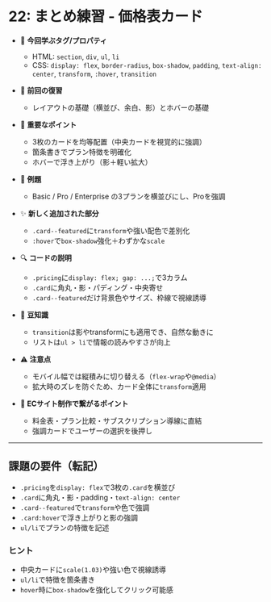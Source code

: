# 22: まとめ練習 - 価格表カード

- 🧩 **今回学ぶタグ/プロパティ**
  - HTML: `section`, `div`, `ul`, `li`
  - CSS: `display: flex`, `border-radius`, `box-shadow`, `padding`, `text-align: center`, `transform`, `:hover`, `transition`

- 🔁 **前回の復習**
  - レイアウトの基礎（横並び、余白、影）とホバーの基礎

- 📌 **重要なポイント**
  - 3枚のカードを均等配置（中央カードを視覚的に強調）
  - 箇条書きでプラン特徴を明確化
  - ホバーで浮き上がり（影＋軽い拡大）

- 🧪 **例題**
  - Basic / Pro / Enterprise の3プランを横並びにし、Proを強調

- ✨ **新しく追加された部分**
  - `.card--featured`に`transform`や強い配色で差別化
  - `:hover`で`box-shadow`強化＋わずかな`scale`

- 🔍 **コードの説明**
  - `.pricing`に`display: flex; gap: ...;`で3カラム
  - `.card`に角丸・影・パディング・中央寄せ
  - `.card--featured`だけ背景色やサイズ、枠線で視線誘導

- 📖 **豆知識**
  - `transition`は影やtransformにも適用でき、自然な動きに
  - リストは`ul > li`で情報の読みやすさが向上

- ⚠️ **注意点**
  - モバイル幅では縦積みに切り替える（`flex-wrap`や`@media`）
  - 拡大時のズレを防ぐため、カード全体に`transform`適用

- 🛒 **ECサイト制作で繋がるポイント**
  - 料金表・プラン比較・サブスクリプション導線に直結
  - 強調カードでユーザーの選択を後押し

---

## 課題の要件（転記）
- `.pricing`を`display: flex`で3枚の`.card`を横並び
- `.card`に角丸・影・padding・`text-align: center`
- `.card--featured`で`transform`や色で強調
- `.card:hover`で浮き上がりと影の強調
- `ul/li`でプランの特徴を記述

### ヒント
- 中央カードに`scale(1.03)`や強い色で視線誘導
- `ul/li`で特徴を箇条書き
- `hover`時に`box-shadow`を強化してクリック可能感
